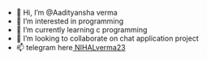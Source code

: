 - 👋 Hi, I’m @Aadityansha verma
- 👀 I’m interested in programming
- 🌱 I’m currently learning c programming
- 💞️ I’m looking to collaborate on chat application  project
- 📫  telegram here[ NIHALverma23](https://t.me/NIHALverma12)
<!---
Nihal193/Nihal193 is a ✨ special ✨ repository because its `README.md` (this file) appears on your GitHub profile.
You can click the Preview link to take a look at your changes.
--->
